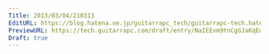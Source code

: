 ```yaml
---
Title: 2013/03/04/210313
EditURL: https://blog.hatena.ne.jp/guitarrapc_tech/guitarrapc-tech.hatenablog.com/atom/entry/6802418398340423764
PreviewURL: https://tech.guitarrapc.com/draft/entry/NaIEEvm9tnCgGJaKqEq8tWvvB3c
Draft: true
---
```


